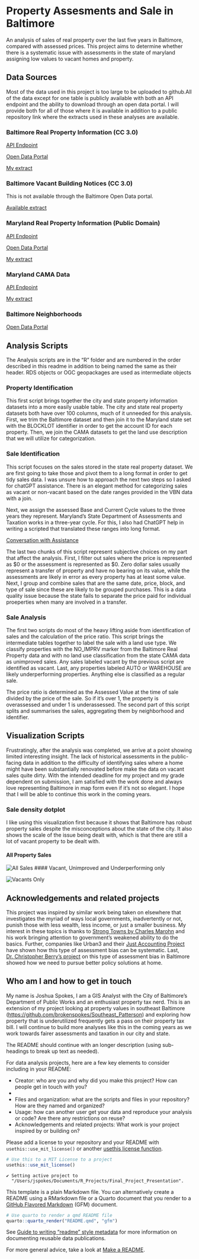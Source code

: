 

# Property Assesments and Sale in Baltimore

An analysis of sales of real property over the last five years in
Baltimore, compared with assessed prices. This project aims to determine
whether there is a systematic issue with assessments in the state of
maryland assigning low values to vacant homes and property.

## Data Sources

Most of the data used in this project is too large to be uploaded to
github.All of the data except for one table is publicly available with
both an API endpoint and the ability to download through an open data
portal. I will provide both for all of those where it is available in
addition to a public repository link where the extracts used in these
analyses are available.

### Baltimore Real Property Information (CC 3.0)

[API
Endpoint](https://geodata.baltimorecity.gov/egis/rest/services/CityView/Realproperty_OB/FeatureServer/0)

[Open Data
Portal](https://data.baltimorecity.gov/datasets/baltimore::real-property-information-2/about)

[My extract](https://doi.org/10.5281/zenodo.14498393)

### Baltimore Vacant Building Notices (CC 3.0)

This is not available through the Baltimore Open Data portal.

[Available extract](https://doi.org/10.5281/zenodo.14497481)

### Maryland Real Property Information (Public Domain)

[API
Endpoint](https://geodata.md.gov/imap/rest/services/PlanningCadastre/MD_ParcelBoundaries/MapServer/0)

[Open Data
Portal](https://opendata.maryland.gov/Business-and-Economy/Maryland-Real-Property-Assessments_Hidden-Property/ed4q-f8tm/about_data)

[My extract](https://doi.org/10.5281/zenodo.14498401)

### Maryland CAMA Data

[API
Endpoint](https://geodata.md.gov/imap/rest/services/PlanningCadastre/MD_ComputerAssistedMassAppraisal/MapServer)

[My extract](https://doi.org/10.5281/zenodo.14498436)

### Baltimore Neighborhoods

[Open Data
Portal](https://data.baltimorecity.gov/datasets/baltimore::neighborhood-statistical-area-nsa-boundaries/about)

## Analysis Scripts

The Analysis scripts are in the “R” folder and are numbered in the order
described in this readme in addition to being named the same as their
header. RDS objects or OGC geopackages are used as intermediate objects

### Property Identification

This first script brings together the city and state property
information datasets into a more easily usable table. The city and state
real property datasets both have over 100 columns, much of it unneeded
for this analysis. First, we trim the Baltimore dataset and then join it
to the Maryland state set with the BLOCKLOT identifier in order to get
the account ID for each property. Then, we join the CAMA datasets to get
the land use description that we will utilize for categorization.

### Sale Identification

This script focuses on the sales stored in the state real property
dataset. We are first going to take those and pivot them to a long
format in order to get tidy sales data. I was unsure how to approach the
next two steps so I asked for chatGPT assistance. There is an elegant
method for categorizing sales as vacant or non-vacant based on the date
ranges provided in the VBN data with a join.

Next, we assign the assessed Base and Current Cycle values to the three
years they represent. Maryland’s State Department of Assessments and
Taxation works in a three-year cycle. For this, I also had ChatGPT help
in writing a scripted that translated these ranges into long format.

[Conversation with
Assistance](https://chatgpt.com/share/675f4586-a0cc-8010-8570-52b9856d12c8)

The last two chunks of this script represent subjective choices on my
part that affect the analysis. First, I filter out sales where the price
is represented as \$0 or the assessment is represented as \$0. Zero
dollar sales usually represent a transfer of property and have no
bearing on its value, while the assessments are likely in error as every
property has at least some value. Next, I group and combine sales that
are the same date, price, block, and type of sale since these are likely
to be grouped purchases. This is a data quality issue because the state
fails to separate the price paid for individual proeperties when many
are involved in a transfer.

### Sale Analysis

The first two scripts do most of the heavy lifting aside from
identification of sales and the calculation of the price ratio. This
script brings the intermediate tables together to label the sale with a
land use type. We classify properties with the NO_IMPRV marker from the
Baltimore Real Property data and with no land use classification from
the state CAMA data as unimproved sales. Any sales labeled vacant by the
previous script are identified as vacant. Last, any properties labeled
AUTO or WAREHOUSE are likely underperforming properties. Anything else
is classified as a regular sale.

The price ratio is determined as the Assessed Value at the time of sale
divided by the price of the sale. So if it’s over 1, the property is
overassessed and under 1 is underassessed. The second part of this
script splits and summarises the sales, aggregating them by neighborhood
and identifier.

## Visualization Scripts

Frustratingly, after the analysis was completed, we arrive at a point
showing limited interesting insight. The lack of historical assessments
in the public-facing data in addition to the difficulty of identifying
sales where a home might have been substantially renovated before make
the data on vacant sales quite dirty. With the intended deadline for my
project and my grade dependent on submission, I am satisfied with the
work done and always love representing Baltimore in map form even if
it’s not so elegant. I hope that I will be able to continue this work in
the coming years.

### Sale density dotplot

I like using this visualization first because it shows that Baltimore
has robust property sales despite the misconceptions about the state of
the city. It also shows the scale of the issue being dealt with, which
is that there are still a lot of vacant property to be dealt with.

#### All Property Sales

![All Sales](Images/rdeck_dotplot.png) \#### Vacant, Unimproved and
Underperforming only

![Vacants Only](Images/vacants_only_dotplot.png)

## Acknowledgements and related projects

This project was inspired by similar work being taken on elsewhere that
investigates the myriad of ways local governments, inadvertently or not,
punish those with less wealth, less income, or just a smaller business.
My interest in these topics is thanks to [Strong Towns by Charles
Marohn](https://www.strongtowns.org/) and his work bringing attention to
government’s weakened ability to do the basics. Further, companies like
Urban3 and their [Just Accounting
Project](https://www.justaccounting.org/) have shown how this type of
assessment bias can be systematic. Last, [Dr. Christopher Berry’s
project](https://s3.us-east-2.amazonaws.com/propertytaxdata.uchicago.edu/nationwide_reports/web/Baltimore%20city_Maryland.html#5_who_is_over-assessed)
on this type of assessment bias in Baltimore showed how we need to
pursue better policy solutions at home.

## Who am I and how to get in touch

My name is Joshua Spokes, I am a GIS Analyst with the City of
Baltimore’s Department of Public Works and an enthusiast property tax
nerd. This is an extension of my project looking at property values in
southeast Baltimore
(https://github.com/brokenspokes/Southeast_Patterson) and exploring how
property that is underutilized frequently gets a pass on their property
tax bill. I will continue to build more analyses like this in the coming
years as we work towards fairer assessments and taxation in our city and
state.

The README should continue with an longer description (using
sub-headings to break up text as needed).

For data analysis projects, here are a few key elements to consider
including in your README:

- Creator: who are you and why did you make this project? How can people
  get in touch with you?
- 
- Files and organization: what are the scripts and files in your
  repository? How are they named and organized?
- Usage: how can another user get your data and reproduce your analysis
  or code? Are there any restrictions on reuse?
- Acknowledgements and related projects: What work is your project
  inspired by or building on?

Please add a license to your repository and your README with
`usethis::use_mit_license()` or another [usethis license
function](https://usethis.r-lib.org/reference/licenses.html).

``` r
# Use this to a MIT License to a project 
usethis::use_mit_license()
```

    ✔ Setting active project to
      "/Users/jspokes/Documents/R_Projects/Final_Project_Presentation".

This template is a plain Markdown file. You can alternatively create a
README using a RMarkdown file or a Quarto document that you render to a
[GitHub Flavored
Markdown](https://quarto.org/docs/output-formats/gfm.html) (GFM)
document.

``` r
# Use quarto to render a qmd README file
quarto::quarto_render("README.qmd", "gfm")
```

See [Guide to writing “readme” style
metadata](https://data.research.cornell.edu/data-management/sharing/readme/)
for more information on documenting reusable data publications.

For more general advice, take a look at [Make a
README](https://www.makeareadme.com/).
